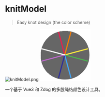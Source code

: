 # knitModel

> Easy knot design (the color scheme)

![knitModel.png](https://img.picui.cn/free/2024/06/24/6679218bd30cc.png)
![knitModel.png](./pic/logo.png)

一个基于 Vue3 和 Zdog 的多股绳结颜色设计工具。
